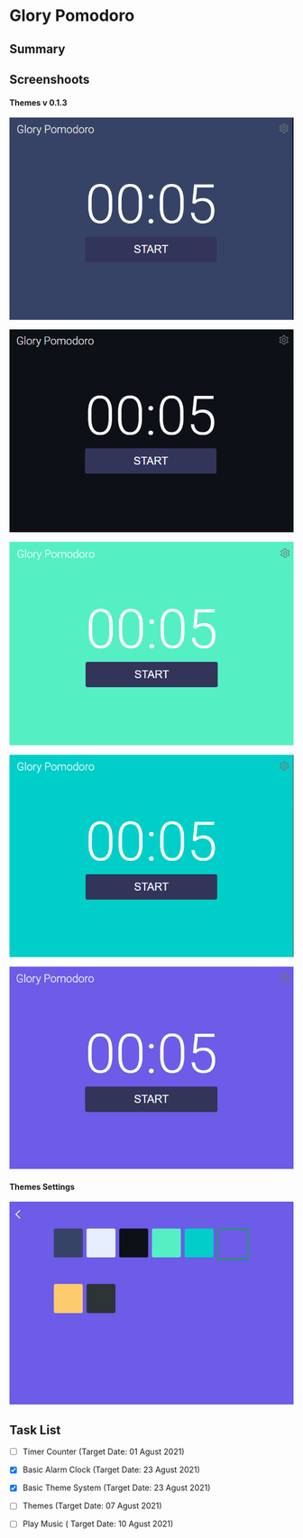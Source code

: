 # Glory Pomodoro

## Summary

## Screenshoots

#### Themes v 0.1.3

![](screenshoots\s1.PNG)

![](screenshoots\s2.PNG)

![](screenshoots\s3.PNG)

![](screenshoots\s4.PNG)

![](screenshoots\s5.PNG)



#### Themes Settings

![](screenshoots\s6.PNG)

## Task List

- [ ] Timer Counter (Target Date: 01 Agust 2021)

- [x] Basic Alarm Clock (Target Date: 23 Agust 2021)

- [x] Basic Theme System (Target Date: 23 Agust 2021)

- [ ] Themes    (Target Date: 07 Agust 2021)

- [ ] Play Music ( Target Date: 10 Agust 2021)
